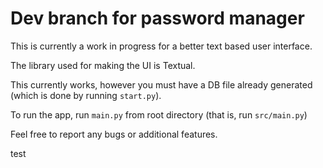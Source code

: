 # Dev branch for password manager

This is currently a work in progress for a better text based user interface.

The library used for making the UI is Textual.

This currently works, however you must have a DB file already generated (which is done by running `start.py`).

To run the app, run `main.py` from root directory (that is, run `src/main.py`)

Feel free to report any bugs or additional features.

test